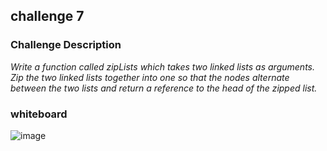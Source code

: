 ## challenge 7

### Challenge Description

_Write a function called zipLists which takes two linked lists as arguments. Zip the two linked lists together into one so that the nodes alternate between the two lists and return a reference to the head of the zipped list._

### whiteboard

![image](../../../assets/challenge8.PNG)

